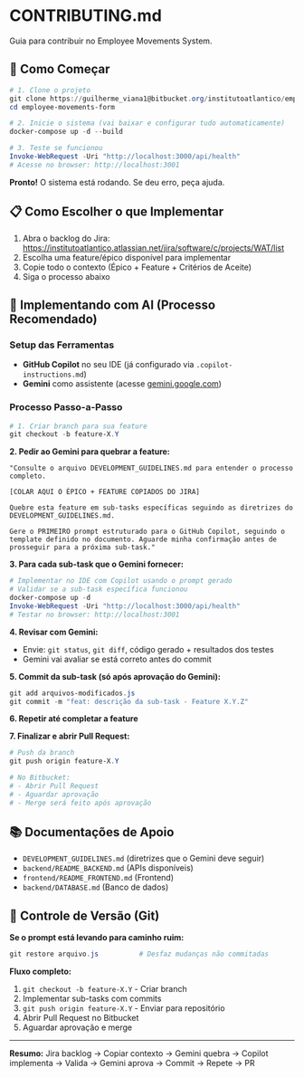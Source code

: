 # CONTRIBUTING.md

Guia para contribuir no Employee Movements System.

## 🚀 Como Começar

```powershell
# 1. Clone o projeto
git clone https://guilherme_viana1@bitbucket.org/institutoatlantico/employee-movements-form.git
cd employee-movements-form

# 2. Inicie o sistema (vai baixar e configurar tudo automaticamente)
docker-compose up -d --build

# 3. Teste se funcionou
Invoke-WebRequest -Uri "http://localhost:3000/api/health"
# Acesse no browser: http://localhost:3001
```

**Pronto!** O sistema está rodando. Se deu erro, peça ajuda.

## 📋 Como Escolher o que Implementar

1. Abra o backlog do Jira: https://institutoatlantico.atlassian.net/jira/software/c/projects/WAT/list
2. Escolha uma feature/épico disponível para implementar
3. Copie todo o contexto (Épico + Feature + Critérios de Aceite)
4. Siga o processo abaixo

## 🤖 Implementando com AI (Processo Recomendado)

### Setup das Ferramentas
- **GitHub Copilot** no seu IDE (já configurado via `.copilot-instructions.md`)
- **Gemini** como assistente (acesse [gemini.google.com](https://gemini.google.com))

### Processo Passo-a-Passo

```powershell
# 1. Criar branch para sua feature
git checkout -b feature-X.Y
```

**2. Pedir ao Gemini para quebrar a feature:**

```
"Consulte o arquivo DEVELOPMENT_GUIDELINES.md para entender o processo completo.

[COLAR AQUI O ÉPICO + FEATURE COPIADOS DO JIRA]

Quebre esta feature em sub-tasks específicas seguindo as diretrizes do DEVELOPMENT_GUIDELINES.md.

Gere o PRIMEIRO prompt estruturado para o GitHub Copilot, seguindo o template definido no documento. Aguarde minha confirmação antes de prosseguir para a próxima sub-task."
```

**3. Para cada sub-task que o Gemini fornecer:**

```powershell
# Implementar no IDE com Copilot usando o prompt gerado
# Validar se a sub-task específica funcionou
docker-compose up -d
Invoke-WebRequest -Uri "http://localhost:3000/api/health"
# Testar no browser: http://localhost:3001
```

**4. Revisar com Gemini:**
- Envie: `git status`, `git diff`, código gerado + resultados dos testes
- Gemini vai avaliar se está correto antes do commit

**5. Commit da sub-task (só após aprovação do Gemini):**
```powershell
git add arquivos-modificados.js
git commit -m "feat: descrição da sub-task - Feature X.Y.Z"
```

**6. Repetir até completar a feature**

**7. Finalizar e abrir Pull Request:**
```powershell
# Push da branch
git push origin feature-X.Y

# No Bitbucket: 
# - Abrir Pull Request
# - Aguardar aprovação 
# - Merge será feito após aprovação
```

## 📚 Documentações de Apoio

- `DEVELOPMENT_GUIDELINES.md` (diretrizes que o Gemini deve seguir)
- `backend/README_BACKEND.md` (APIs disponíveis)
- `frontend/README_FRONTEND.md` (Frontend)
- `backend/DATABASE.md` (Banco de dados)

## 🔄 Controle de Versão (Git)

**Se o prompt está levando para caminho ruim:**
```powershell
git restore arquivo.js          # Desfaz mudanças não commitadas
```

**Fluxo completo:**
1. `git checkout -b feature-X.Y` - Criar branch
2. Implementar sub-tasks com commits
3. `git push origin feature-X.Y` - Enviar para repositório  
4. Abrir Pull Request no Bitbucket
5. Aguardar aprovação e merge

---

**Resumo:** Jira backlog → Copiar contexto → Gemini quebra → Copilot implementa → Valida → Gemini aprova → Commit → Repete → PR